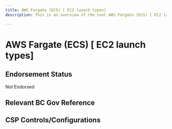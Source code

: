 ```yaml
---
title: AWS Fargate (ECS) [ EC2 launch types]
description: This is an overview of the tool AWS Fargate (ECS) [ EC2 launch types], and its current status  within BC Gov.

---
```

<!---
Note: this is a generated file.  You should not edit it directly.  Please check https://github.com/bcgov/cloud-pathfinder for details.
-->
# AWS Fargate (ECS) [ EC2 launch types]



## Endorsement Status
Not Endorsed

## Relevant BC Gov Reference


## CSP Controls/Configurations

